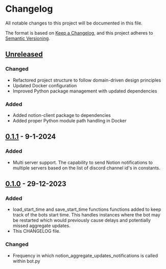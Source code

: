 # Changelog

All notable changes to this project will be documented in this file.

The format is based on [Keep a Changelog](https://keepachangelog.com/en/1.0.0/),
and this project adheres to [Semantic Versioning](https://semver.org/spec/v2.0.0.html).

## [Unreleased]

### Changed
- Refactored project structure to follow domain-driven design principles
- Updated Docker configuration
- Improved Python package management with updated dependencies

### Added
- Added notion-client package to dependencies
- Added proper Python module path handling in Docker

## [0.1.1] - 9-1-2024

### Added 
- Multi server support. The capability to send Notion notifications to multiple servers based on the list of discord channel id's in constants.

## [0.1.0] - 29-12-2023

### Added
- load_start_time and save_start_time functions functions added to keep track of the bots start time. This handles instances where the bot may be restarted which would previously cause delays and potentially missed aggregate updates.
- This CHANGELOG file.

### Changed
- Frequency in which notion_aggregate_updates_notifications is called within bot.py

[unreleased]: https://github.com/BloomGameStudio/NotionDiscordIntegration/compare/staging...dev
[0.1.1]: https://github.com/BloomGameStudio/NotionDiscordIntegration/releases/tag/0.1.1
[0.1.0]: https://github.com/BloomGameStudio/NotionDiscordIntegration/releases/tag/0.1.0
